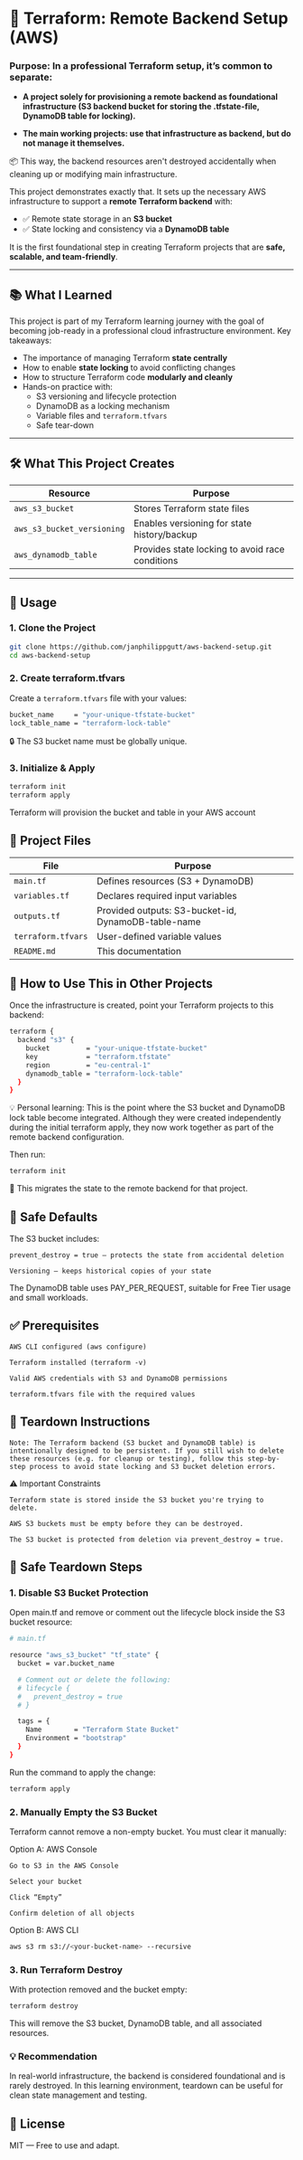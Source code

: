# 🚀 Terraform: Remote Backend Setup (AWS)

### Purpose: In a professional Terraform setup, it’s common to separate:

- **A project solely for provisioning a remote backend as foundational infrastructure (S3 backend bucket for storing the .tfstate-file, DynamoDB table for locking).**
    
- **The main working projects: use that infrastructure as backend, but do not manage it themselves.**
    
📦 This way, the backend resources aren't destroyed accidentally when cleaning up or modifying main infrastructure.

    
This project demonstrates exactly that. It sets up the necessary AWS infrastructure to support a **remote Terraform backend** with:

- ✅ Remote state storage in an **S3 bucket**
- ✅ State locking and consistency via a **DynamoDB table**

It is the first foundational step in creating Terraform projects that are **safe, scalable, and team-friendly**.

---

## 📚 What I Learned

This project is part of my Terraform learning journey with the goal of becoming job-ready in a professional cloud infrastructure environment. Key takeaways:

- The importance of managing Terraform **state centrally**
- How to enable **state locking** to avoid conflicting changes
- How to structure Terraform code **modularly and cleanly**
- Hands-on practice with:
  - S3 versioning and lifecycle protection
  - DynamoDB as a locking mechanism
  - Variable files and `terraform.tfvars`
  - Safe tear-down

---

## 🛠️ What This Project Creates

| Resource                      | Purpose                                       |
|-------------------------------|-----------------------------------------------|
| `aws_s3_bucket`               | Stores Terraform state files                  |
| `aws_s3_bucket_versioning`    | Enables versioning for state history/backup   |
| `aws_dynamodb_table`          | Provides state locking to avoid race conditions |

---

## 🧰 Usage

### 1. Clone the Project

```bash
git clone https://github.com/janphilippgutt/aws-backend-setup.git
cd aws-backend-setup
```

### 2. Create terraform.tfvars

Create a `terraform.tfvars` file with your values:

```bash
bucket_name     = "your-unique-tfstate-bucket"
lock_table_name = "terraform-lock-table"
```
🔒 The S3 bucket name must be globally unique.

### 3. Initialize & Apply

```bash
terraform init
terraform apply
```
Terraform will provision the bucket and table in your AWS account

## 🧩 Project Files


| File               | Purpose                                             |
|--------------------|-----------------------------------------------------|
| `main.tf`          | Defines resources (S3 + DynamoDB)                   |
| `variables.tf`     | Declares required input variables                   |
| `outputs.tf`       | Provided outputs: S3-bucket-id, DynamoDB-table-name |
| `terraform.tfvars` | User-defined variable values                        |
| `README.md`        | This documentation                                  |

## 🔁 How to Use This in Other Projects

Once the infrastructure is created, point your Terraform projects to this backend:

```bash
terraform {
  backend "s3" {
    bucket         = "your-unique-tfstate-bucket"
    key            = "terraform.tfstate"
    region         = "eu-central-1"
    dynamodb_table = "terraform-lock-table"
  }
}

```
💡 Personal learning: This is the point where the S3 bucket and DynamoDB lock table become integrated. Although they were created independently during the initial terraform apply, they now work together as part of the remote backend configuration.

Then run:

```bash
terraform init
```
🧠 This migrates the state to the remote backend for that project.

## 🚫 Safe Defaults

The S3 bucket includes:

    prevent_destroy = true — protects the state from accidental deletion

    Versioning — keeps historical copies of your state

The DynamoDB table uses PAY_PER_REQUEST, suitable for Free Tier usage and small workloads.

## ✅ Prerequisites

    AWS CLI configured (aws configure)

    Terraform installed (terraform -v)

    Valid AWS credentials with S3 and DynamoDB permissions

    terraform.tfvars file with the required values

## 🔧 Teardown Instructions

    Note: The Terraform backend (S3 bucket and DynamoDB table) is intentionally designed to be persistent. If you still wish to delete these resources (e.g. for cleanup or testing), follow this step-by-step process to avoid state locking and S3 bucket deletion errors.

⚠️ Important Constraints

    Terraform state is stored inside the S3 bucket you're trying to delete.

    AWS S3 buckets must be empty before they can be destroyed.

    The S3 bucket is protected from deletion via prevent_destroy = true.

## 🧼 Safe Teardown Steps
### 1. Disable S3 Bucket Protection

Open main.tf and remove or comment out the lifecycle block inside the S3 bucket resource:

```bash
# main.tf

resource "aws_s3_bucket" "tf_state" {
  bucket = var.bucket_name

  # Comment out or delete the following:
  # lifecycle {
  #   prevent_destroy = true
  # }

  tags = {
    Name        = "Terraform State Bucket"
    Environment = "bootstrap"
  }
}

```

Run the command to apply the change:

```bash
terraform apply
```
### 2. Manually Empty the S3 Bucket

Terraform cannot remove a non-empty bucket. You must clear it manually:

Option A: AWS Console

    Go to S3 in the AWS Console

    Select your bucket

    Click “Empty”

    Confirm deletion of all objects

Option B: AWS CLI

```bash
aws s3 rm s3://<your-bucket-name> --recursive
```
### 3. Run Terraform Destroy

With protection removed and the bucket empty:

```bash
terraform destroy
```
This will remove the S3 bucket, DynamoDB table, and all associated resources.

### 💡 Recommendation

In real-world infrastructure, the backend is considered foundational and is rarely destroyed. In this learning environment, teardown can be useful for clean state management and testing.


## 📜 License

MIT — Free to use and adapt.